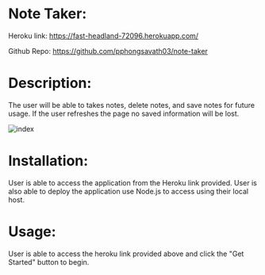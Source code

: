 # Note Taker:

Heroku link: https://fast-headland-72096.herokuapp.com/

Github Repo: https://github.com/pphongsavath03/note-taker

# Description:

The user will be able to takes notes, delete notes, and save notes for future usage.  If the user refreshes the page no saved information will be lost.  



![index](https://user-images.githubusercontent.com/87045456/136863181-569f48eb-f802-4c5b-b5ba-9e89eafa6c9c.jpg)



# Installation:

User is able to access the application from the Heroku link provided.  User is also able to deploy the application use Node.js to access using their local host.  


# Usage:

User is able to access the heroku link provided above and click the "Get Started" button to begin. 
